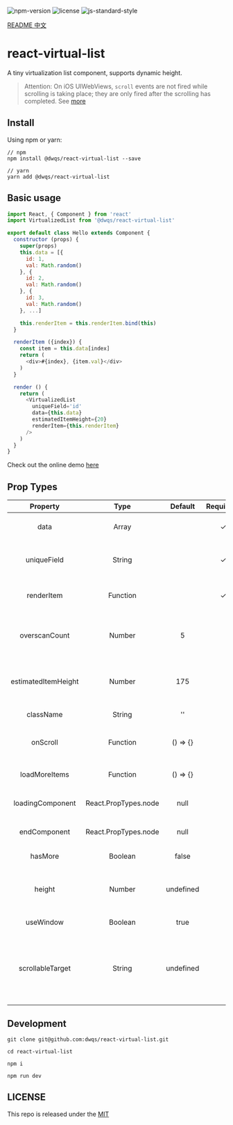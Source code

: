 ![npm-version](https://img.shields.io/npm/v/@dwqs/react-virtual-list.svg?style=for-the-badge) ![license](https://img.shields.io/github/license/dwqs/react-virtual-list.svg?style=for-the-badge) ![js-standard-style](https://img.shields.io/badge/code%20style-standard-brightgreen.svg?style=for-the-badge)

[README 中文](./README-CN.md)
# react-virtual-list
A tiny virtualization list component, supports dynamic height.

>Attention: On iOS UIWebViews, `scroll` events are not fired while scrolling is taking place; they are only fired after the scrolling has completed. See [more](https://developer.mozilla.org/en-US/docs/Web/Events/scroll#Browser_compatibility)

## Install
Using npm or yarn:

```shell
// npm
npm install @dwqs/react-virtual-list --save

// yarn
yarn add @dwqs/react-virtual-list
```

## Basic usage
```js
import React, { Component } from 'react'
import VirtualizedList from '@dwqs/react-virtual-list'

export default class Hello extends Component {
  constructor (props) {
    super(props)
    this.data = [{
      id: 1,
      val: Math.random()
    }, {
      id: 2,
      val: Math.random()
    }, {
      id: 3,
      val: Math.random()
    }, ...]

    this.renderItem = this.renderItem.bind(this)
  }

  renderItem ({index}) {
    const item = this.data[index]
    return (
      <div>#{index}, {item.val}</div>
    )
  }

  render () {
    return (
      <VirtualizedList
        uniqueField='id'
        data={this.data}
        estimatedItemHeight={20}
        renderItem={this.renderItem}
      />
    )
  }
}
```

Check out the online demo [here](https://dwqs.github.io/react-virtual-list/)

## Prop Types
|Property|Type|Default|Required?|Description|
|:--:|:--:|:--:|:--:|:--:|
|data|Array||✓|Full array of list object items. Only the visible subset of these will be rendered|
|uniqueField|String||✓|The unique field of every object item, which value is unique. Like `id` usually is used to the unique field.|
|renderItem|Function||✓|Responsible for rendering an item given its index and itself: `({index: number}):React.PropTypes.node`|
|overscanCount|Number|5||Number of extra buffer items to render above/below the visible items. Tweaking this can help reduce scroll flickering on certain browsers/devices|
|estimatedItemHeight|Number|175||The estimated height of the list item element, which is used to estimate the total height of the list before all of its items have actually been measured|
|className|String|''||Class names of the wrapper element|
|onScroll|Function|() => {}||Callback invoked whenever the scroll offset changes within the inner scrollable region: `({scrollTop: number}):void`|
|loadMoreItems|Function|() => {}||Used to infinite scroll. Callback to be invoked when more items must be loaded|
|loadingComponent|React.PropTypes.node|null||Used to infinite scroll. The component will show when loading next page data|
|endComponent|React.PropTypes.node|null||Used to infinite scroll. The component will show when no more data to load|
|hasMore|Boolean|false||Used to infinite scroll. Whether has more data to load|
|height|Number|undefined||Height of the wrapper element. If `useWindow` is `false` and `scrollableTarget` is undefined, the wrapper element will be the scrollable target|
|useWindow|Boolean|true||Whether to set the `window` to scrollable target |
|scrollableTarget|String|undefined||Set the scrollable target, whose value is used to `document.getElementById`. `window` is the default scrollable target, so if you want to change it, you need to set `useWindow` to `false` and dont set the `height` prop |

## Development
```shell
git clone git@github.com:dwqs/react-virtual-list.git

cd react-virtual-list

npm i 

npm run dev
```

## LICENSE
This repo is released under the [MIT](http://opensource.org/licenses/MIT)
